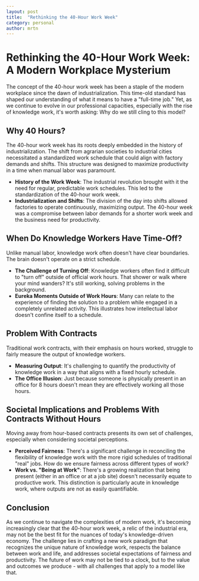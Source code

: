 ```yaml
---
layout: post
title:  "Rethinking the 40-Hour Work Week"
category: personal
author: mrtn
---
```


# Rethinking the 40-Hour Work Week: A Modern Workplace Mysterium

The concept of the 40-hour work week has been a staple of the modern workplace since the dawn of industrialization. This time-old standard has shaped our understanding of what it means to have a "full-time job." Yet, as we continue to evolve in our professional capacities, especially with the rise of knowledge work, it's worth asking: Why do we still cling to this model? 

## Why 40 Hours?

The 40-hour work week has its roots deeply embedded in the history of industrialization. The shift from agrarian societies to industrial cities necessitated a standardized work schedule that could align with factory demands and shifts. This structure was designed to maximize productivity in a time when manual labor was paramount. 

- **History of the Work Week**: The industrial revolution brought with it the need for regular, predictable work schedules. This led to the standardization of the 40-hour work week.
- **Industrialization and Shifts**: The division of the day into shifts allowed factories to operate continuously, maximizing output. The 40-hour week was a compromise between labor demands for a shorter work week and the business need for productivity.

## When Do Knowledge Workers Have Time-Off?

Unlike manual labor, knowledge work often doesn't have clear boundaries. The brain doesn't operate on a strict schedule.

- **The Challenge of Turning Off**: Knowledge workers often find it difficult to "turn off" outside of official work hours. That shower or walk where your mind wanders? It's still working, solving problems in the background.
- **Eureka Moments Outside of Work Hours**: Many can relate to the experience of finding the solution to a problem while engaged in a completely unrelated activity. This illustrates how intellectual labor doesn't confine itself to a schedule.

## Problem With Contracts

Traditional work contracts, with their emphasis on hours worked, struggle to fairly measure the output of knowledge workers.

- **Measuring Output**: It's challenging to quantify the productivity of knowledge work in a way that aligns with a fixed hourly schedule.
- **The Office Illusion**: Just because someone is physically present in an office for 8 hours doesn't mean they are effectively working all those hours.


## Societal Implications and Problems With Contracts Without Hours

Moving away from hour-based contracts presents its own set of challenges, especially when considering societal perceptions.

- **Perceived Fairness**: There's a significant challenge in reconciling the flexibility of knowledge work with the more rigid schedules of traditional "real" jobs. How do we ensure fairness across different types of work?
- **Work vs. "Being at Work"**: There's a growing realization that being present (either in an office or at a job site) doesn't necessarily equate to productive work. This distinction is particularly acute in knowledge work, where outputs are not as easily quantifiable.

## Conclusion

As we continue to navigate the complexities of modern work, it's becoming increasingly clear that the 40-hour work week, a relic of the industrial era, may not be the best fit for the nuances of today's knowledge-driven economy. The challenge lies in crafting a new work paradigm that recognizes the unique nature of knowledge work, respects the balance between work and life, and addresses societal expectations of fairness and productivity. The future of work may not be tied to a clock, but to the value and outcomes we produce - with all challenges that apply to a model like that. 
